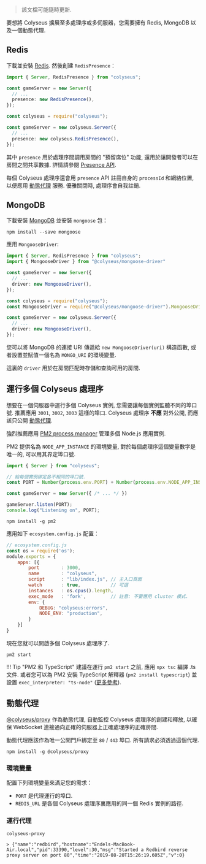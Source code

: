 > 該文檔可能隨時更新.

要想將 Colyseus 擴展至多處理序或多伺服器，您需要擁有 Redis, MongoDB 以及一個動態代理.

## Redis

下載並安裝 [Redis](https://redis.io/topics/quickstart). 然後創建 `RedisPresence`：

```typescript fct_label="TypeScript"
import { Server, RedisPresence } from "colyseus";

const gameServer = new Server({
  // ...
  presence: new RedisPresence(),
});
```

```typescript fct_label="JavaScript"
const colyseus = require("colyseus");

const gameServer = new colyseus.Server({
  // ...
  presence: new colyseus.RedisPresence(),
});
```

其中 `presence` 用於處理序間調用房間的 "預留席位" 功能, 還用於讓開發者可以在房間之間共享數據. 詳情請參閱 [Presence API](/server/presence/#api).

每個 Colyseus 處理序還會用 `presence` API 註冊自身的 `processId` 和網絡位置, 以便應用 [動態代理](#dynamic-proxy) 服務. 優雅關閉時, 處理序會自我註銷.

## MongoDB

下載安裝 [MongoDB](https://docs.mongodb.com/manual/administration/install-community/) 並安裝 `mongoose` 包：

```
npm install --save mongoose
```

應用 `MongooseDriver`:

```typescript fct_label="TypeScript"
import { Server, RedisPresence } from "colyseus";
import { MongooseDriver } from "@colyseus/mongoose-driver"

const gameServer = new Server({
  // ...
  driver: new MongooseDriver(),
});
```

```typescript fct_label="JavaScript"
const colyseus = require("colyseus");
const MongooseDriver = require("@colyseus/mongoose-driver").MongooseDriver;

const gameServer = new colyseus.Server({
  // ...
  driver: new MongooseDriver(),
});
```


您可以將 MongoDB 的連接 URI 傳遞給 `new MongooseDriver(uri)` 構造函數, 或者設置並賦值一個名為 `MONGO_URI` 的環境變量.

這裏的 `driver` 用於在房間匹配時存儲和查詢可用的房間.

## 運行多個 Colyseus 處理序

想要在一個伺服器中運行多個 Colyseus 實例, 您需要讓每個實例監聽不同的埠口號. 推薦應用 `3001`, `3002`, `3003` 這樣的埠口. Colyseus 處理序 **不應** 對外公開, 而應該只公開 [動態代理](#dynamic-proxy).

強烈推薦應用 [PM2 process manager](http://pm2.keymetrics.io/) 管理多個 Node.js 應用實例.

PM2 提供名為 `NODE_APP_INSTANCE` 的環境變量, 對於每個處理序這個變量數字是唯一的, 可以用其界定埠口號.

```typescript
import { Server } from "colyseus";

// 給每個實例綁定各不相同的埠口號.
const PORT = Number(process.env.PORT) + Number(process.env.NODE_APP_INSTANCE);

const gameServer = new Server({ /* ... */ })

gameServer.listen(PORT);
console.log("Listening on", PORT);
```

```
npm install -g pm2
```

應用如下 `ecosystem.config.js` 配置：

```javascript
// ecosystem.config.js
const os = require('os');
module.exports = {
    apps: [{
        port        : 3000,
        name        : "colyseus",
        script      : "lib/index.js", // 主入口頁面
        watch       : true,           // 可選
        instances   : os.cpus().length,
        exec_mode   : 'fork',         // 註意: 不要應用 cluster 模式.
        env: {
            DEBUG: "colyseus:errors",
            NODE_ENV: "production",
        }
    }]
}
```

現在您就可以開啟多個 Colyseus 處理序了.

```
pm2 start
```

!!! Tip "PM2 和 TypeScript"
建議在運行 `pm2 start` 之前, 應用 `npx tsc` 編譯 .ts 文件. 或者您可以為 PM2 安裝 TypeScript 解釋器 (`pm2 install typescript`) 並設置 `exec_interpreter: "ts-node"` ([更多參考](http://pm2.keymetrics.io/docs/tutorials/using-transpilers-with-pm2)).


## 動態代理

[@colyseus/proxy](https://github.com/colyseus/proxy) 作為動態代理, 自動監控 Colyseus 處理序的創建和釋放, 以確保 WebSocket 連接通向正確的伺服器上正確處理序的正確房間.

動態代理應該作為唯一公開門戶綁定至 `80` / `443` 埠口. 所有請求必須透過這個代理.

```
npm install -g @colyseus/proxy
```

### 環境變量

配置下列環境變量來滿足您的需求：

- `PORT` 是代理運行的埠口.
- `REDIS_URL` 是各個 Colyseus 處理序裏應用的同一個 Redis 實例的路徑.

### 運行代理

```
colyseus-proxy

> {"name":"redbird","hostname":"Endels-MacBook-Air.local","pid":33390,"level":30,"msg":"Started a Redbird reverse proxy server on port 80","time":"2019-08-20T15:26:19.605Z","v":0}
```


